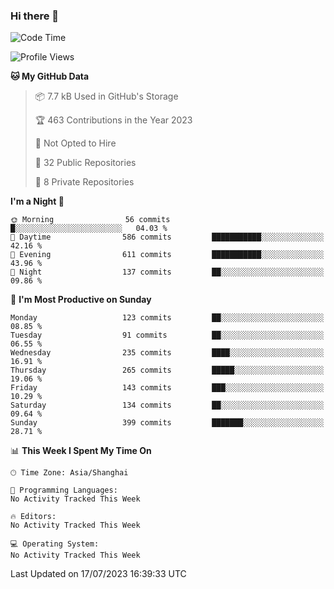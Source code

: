 ### Hi there 👋

<!--
**robinWongM/robinWongM** is a ✨ _special_ ✨ repository because its `README.md` (this file) appears on your GitHub profile.

Here are some ideas to get you started:

- 🔭 I’m currently working on ...
- 🌱 I’m currently learning ...
- 👯 I’m looking to collaborate on ...
- 🤔 I’m looking for help with ...
- 💬 Ask me about ...
- 📫 How to reach me: ...
- 😄 Pronouns: ...
- ⚡ Fun fact: ...
-->

<!--START_SECTION:waka-->
![Code Time](http://img.shields.io/badge/Code%20Time-121%20hrs%2034%20mins-blue)

![Profile Views](http://img.shields.io/badge/Profile%20Views-0-blue)

**🐱 My GitHub Data** 

> 📦 7.7 kB Used in GitHub's Storage 
 > 
> 🏆 463 Contributions in the Year 2023
 > 
> 🚫 Not Opted to Hire
 > 
> 📜 32 Public Repositories 
 > 
> 🔑 8 Private Repositories 
 > 
**I'm a Night 🦉** 

```text
🌞 Morning                56 commits          █░░░░░░░░░░░░░░░░░░░░░░░░   04.03 % 
🌆 Daytime                586 commits         ███████████░░░░░░░░░░░░░░   42.16 % 
🌃 Evening                611 commits         ███████████░░░░░░░░░░░░░░   43.96 % 
🌙 Night                  137 commits         ██░░░░░░░░░░░░░░░░░░░░░░░   09.86 % 
```
📅 **I'm Most Productive on Sunday** 

```text
Monday                   123 commits         ██░░░░░░░░░░░░░░░░░░░░░░░   08.85 % 
Tuesday                  91 commits          ██░░░░░░░░░░░░░░░░░░░░░░░   06.55 % 
Wednesday                235 commits         ████░░░░░░░░░░░░░░░░░░░░░   16.91 % 
Thursday                 265 commits         █████░░░░░░░░░░░░░░░░░░░░   19.06 % 
Friday                   143 commits         ███░░░░░░░░░░░░░░░░░░░░░░   10.29 % 
Saturday                 134 commits         ██░░░░░░░░░░░░░░░░░░░░░░░   09.64 % 
Sunday                   399 commits         ███████░░░░░░░░░░░░░░░░░░   28.71 % 
```


📊 **This Week I Spent My Time On** 

```text
🕑︎ Time Zone: Asia/Shanghai

💬 Programming Languages: 
No Activity Tracked This Week

🔥 Editors: 
No Activity Tracked This Week

💻 Operating System: 
No Activity Tracked This Week
```


 Last Updated on 17/07/2023 16:39:33 UTC
<!--END_SECTION:waka-->
